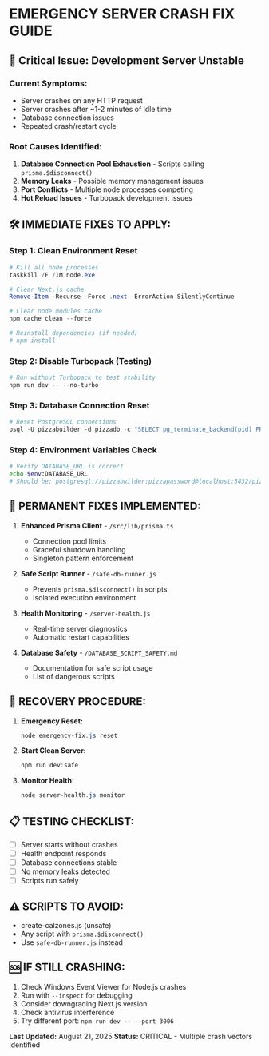 # EMERGENCY SERVER CRASH FIX GUIDE

## 🚨 Critical Issue: Development Server Unstable

### Current Symptoms:
- Server crashes on any HTTP request
- Server crashes after ~1-2 minutes of idle time
- Database connection issues
- Repeated crash/restart cycle

### Root Causes Identified:
1. **Database Connection Pool Exhaustion** - Scripts calling `prisma.$disconnect()`
2. **Memory Leaks** - Possible memory management issues
3. **Port Conflicts** - Multiple node processes competing
4. **Hot Reload Issues** - Turbopack development issues

## 🛠️ IMMEDIATE FIXES TO APPLY:

### Step 1: Clean Environment Reset
```powershell
# Kill all node processes
taskkill /F /IM node.exe

# Clear Next.js cache
Remove-Item -Recurse -Force .next -ErrorAction SilentlyContinue

# Clear node modules cache
npm cache clean --force

# Reinstall dependencies (if needed)
# npm install
```

### Step 2: Disable Turbopack (Testing)
```powershell
# Run without Turbopack to test stability
npm run dev -- --no-turbo
```

### Step 3: Database Connection Reset
```powershell
# Reset PostgreSQL connections
psql -U pizzabuilder -d pizzadb -c "SELECT pg_terminate_backend(pid) FROM pg_stat_activity WHERE datname = 'pizzadb' AND pid <> pg_backend_pid();"
```

### Step 4: Environment Variables Check
```bash
# Verify DATABASE_URL is correct
echo $env:DATABASE_URL
# Should be: postgresql://pizzabuilder:pizzapassword@localhost:5432/pizzadb
```

## 🔧 PERMANENT FIXES IMPLEMENTED:

1. **Enhanced Prisma Client** - `/src/lib/prisma.ts`
   - Connection pool limits
   - Graceful shutdown handling
   - Singleton pattern enforcement

2. **Safe Script Runner** - `/safe-db-runner.js`
   - Prevents `prisma.$disconnect()` in scripts
   - Isolated execution environment

3. **Health Monitoring** - `/server-health.js`
   - Real-time server diagnostics
   - Automatic restart capabilities

4. **Database Safety** - `/DATABASE_SCRIPT_SAFETY.md`
   - Documentation for safe script usage
   - List of dangerous scripts

## 🚀 RECOVERY PROCEDURE:

1. **Emergency Reset:**
   ```powershell
   node emergency-fix.js reset
   ```

2. **Start Clean Server:**
   ```powershell
   npm run dev:safe
   ```

3. **Monitor Health:**
   ```powershell
   node server-health.js monitor
   ```

## 📋 TESTING CHECKLIST:

- [ ] Server starts without crashes
- [ ] Health endpoint responds
- [ ] Database connections stable
- [ ] No memory leaks detected
- [ ] Scripts run safely

## ⚠️ SCRIPTS TO AVOID:
- create-calzones.js (unsafe)
- Any script with `prisma.$disconnect()`
- Use `safe-db-runner.js` instead

## 🆘 IF STILL CRASHING:
1. Check Windows Event Viewer for Node.js crashes
2. Run with `--inspect` for debugging
3. Consider downgrading Next.js version
4. Check antivirus interference
5. Try different port: `npm run dev -- --port 3006`

**Last Updated:** August 21, 2025
**Status:** CRITICAL - Multiple crash vectors identified
